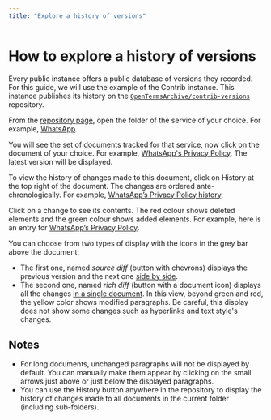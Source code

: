 ```yaml
---
title: "Explore a history of versions"
---
```


# How to explore a history of versions

Every public instance offers a public database of versions they recorded. For this guide, we will use the example of the Contrib instance. This instance publishes its history on the [`OpenTermsArchive/contrib-versions`](https://github.com/OpenTermsArchive/contrib-versions) repository.

From the [repository page](https://github.com/OpenTermsArchive/contrib-versions), open the folder of the service of your choice. For example, [WhatsApp](https://github.com/OpenTermsArchive/contrib-versions/tree/main/WhatsApp).

You will see the set of documents tracked for that service, now click on the document of your choice. For example, [WhatsApp's Privacy Policy](https://github.com/OpenTermsArchive/contrib-versions/blob/main/WhatsApp/Privacy%20Policy.md). The latest version will be displayed.

To view the history of changes made to this document, click on History at the top right of the document. The changes are ordered ante-chronologically. For example, [WhatsApp’s Privacy Policy history](https://github.com/OpenTermsArchive/contrib-versions/commits/main/WhatsApp/Privacy%20Policy.md).

Click on a change to see its contents. The red colour shows deleted elements and the green colour shows added elements. For example, here is an entry for [WhatsApp’s Privacy Policy](https://github.com/OpenTermsArchive/contrib-versions/commit/58a1d2ae4187a3260ac58f3f3c7dcd3aeacaebcd).

You can choose from two types of display with the icons in the grey bar above the document:

- The first one, named _source diff_ (button with chevrons) displays the previous version and the next one [side by side](https://github.com/OpenTermsArchive/contrib-versions/commit/58a1d2ae4187a3260ac58f3f3c7dcd3aeacaebcd#diff-e8bdae8692561f60aeac9d27a55e84fc).
- The second one, named _rich diff_ (button with a document icon) displays all the changes [in a single document](https://github.com/OpenTermsArchive/contrib-versions/commit/58a1d2ae4187a3260ac58f3f3c7dcd3aeacaebcd?short_path=e8bdae8#diff-e8bdae8692561f60aeac9d27a55e84fc). In this view, beyond green and red, the yellow color shows modified paragraphs. Be careful, this display does not show some changes such as hyperlinks and text style's changes.

## Notes

- For long documents, unchanged paragraphs will not be displayed by default. You can manually make them appear by clicking on the small arrows just above or just below the displayed paragraphs.
- You can use the History button anywhere in the repository to display the history of changes made to all documents in the current folder (including sub-folders).
